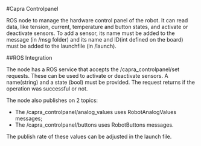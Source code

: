 #Capra Controlpanel

ROS node to manage the hardware control panel of the robot. It can read data, like tension, current, temperature and button states, and activate or deactivate sensors. To add a sensor, its name must be added to the message (in /msg folder) and its name and ID(int defined on the board) must be added to the launchfile (in /launch). 

##ROS Integration

The node has a ROS service that accepts the /capra_controlpanel/set requests. These can be used to activate or deactivate sensors. A name(string) and a state (bool) must be provided. The request returns if the operation was successful or not.

The node also publishes on 2 topics:
* The /capra_controlpanel/analog_values uses RobotAnalogValues messages;
* The /capra_controlpanel/buttons uses RobotButtons messages.

The publish rate of these values can be adjusted in the launch file.
